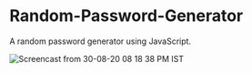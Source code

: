 # Random-Password-Generator
A random password generator using JavaScript.

![Screencast from 30-08-20 08 18 38 PM IST](https://user-images.githubusercontent.com/46455250/91662686-91183980-eb01-11ea-82db-77a79e030cff.gif)
